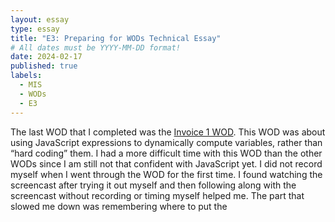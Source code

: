```yaml
---
layout: essay
type: essay
title: "E3: Preparing for WODs Technical Essay"
# All dates must be YYYY-MM-DD format!
date: 2024-02-17
published: true
labels:
  - MIS
  - WODs
  - E3
---
```


The last WOD that I completed was the <a href = https://dport96.github.io/ITM352/morea/060.expressions-operators/experience-invoice1.html>Invoice 1 WOD</a>. This WOD was about using JavaScript expressions to dynamically compute variables, rather than “hard coding” them. I had a more difficult time with this WOD than the other WODs since I am still not that confident with JavaScript yet. I did not record myself when I went through the WOD for the first time. I found watching the screencast after trying it out myself and then following along with the screencast without recording or timing myself helped me. The part that slowed me down was remembering where to put the <script> tags for a document.write(). To prepare I reviewed the slides on expressions and operators. Similar to last time, I reviewed the finished code before deleting it and studied the notes I took from the screencast for the parts that I was having trouble with. To be more prepared, I could have reviewed the labs that we completed in class. Next time, I want to stop relying so heavily on the screencast and try to use the lecture slides and readings when I get stuck. I also will keep recording even after I mess up and try to figure out where I went wrong before starting over completely and rewatching the attempt.
